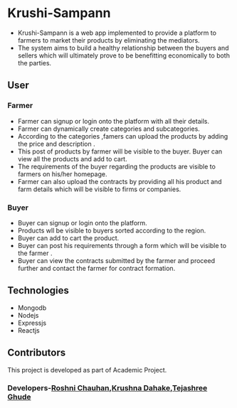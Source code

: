 # Krushi-Sampann
- Krushi-Sampann is a web app implemented to provide a platform to farmers to market their products by eliminating the mediators.
- The system aims to build a healthy relationship between the buyers and sellers which will ultimately prove to be benefitting 
  economically to both the parties.
## User
### Farmer
- Farmer can signup or login onto the platform with all their details.
- Farmer can dynamically create categories and subcategories. 
- According to the categories ,famers can upload the products by adding the price and description .
- This post of products by farmer  will be visible to the buyer. Buyer can view all the products and add to cart.
- The requirements of the buyer regarding the products are visible to farmers on his/her homepage.
- Farmer can also upload the contracts by providing all his product and farm details which will be visible to firms or companies.

### Buyer
- Buyer can signup or login onto the platform.
- Products wll be visible to buyers sorted according to the region.
- Buyer can add to cart the product.
- Buyer can post his requirements through a form which will be visible to the farmer .
- Buyer can view the contracts submitted by the farmer and proceed further and contact the farmer for contract formation.

## Technologies
- Mongodb
- Nodejs
- Expressjs
- Reactjs


## Contributors
This project is developed as part of Academic Project.
### Developers-[Roshni Chauhan](https://github.com/Rosh9532),[Krushna Dahake](https://github.com/krish10k),[Tejashree Ghude](https://github.com/teju1001)






